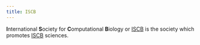```yaml
---
title: ISCB
---
```


**I**nternational **S**ociety for **C**omputational **B**iology or
[ISCB](http://www.iscb.org) is the society which promotes
[ISCB](wp:computational_biology "wikilink") sciences.
